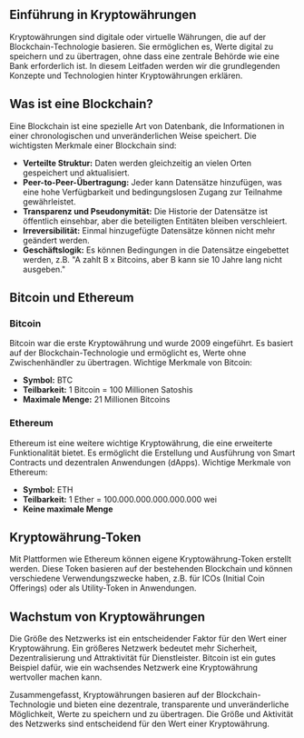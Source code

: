 ## Einführung in Kryptowährungen

Kryptowährungen sind digitale oder virtuelle Währungen, die auf der Blockchain-Technologie basieren. Sie ermöglichen es, Werte digital zu speichern und zu übertragen, ohne dass eine zentrale Behörde wie eine Bank erforderlich ist. In diesem Leitfaden werden wir die grundlegenden Konzepte und Technologien hinter Kryptowährungen erklären.

## Was ist eine Blockchain?

Eine Blockchain ist eine spezielle Art von Datenbank, die Informationen in einer chronologischen und unveränderlichen Weise speichert. Die wichtigsten Merkmale einer Blockchain sind:

- **Verteilte Struktur:** Daten werden gleichzeitig an vielen Orten gespeichert und aktualisiert.
- **Peer-to-Peer-Übertragung:** Jeder kann Datensätze hinzufügen, was eine hohe Verfügbarkeit und bedingungslosen Zugang zur Teilnahme gewährleistet.
- **Transparenz und Pseudonymität:** Die Historie der Datensätze ist öffentlich einsehbar, aber die beteiligten Entitäten bleiben verschleiert.
- **Irreversibilität:** Einmal hinzugefügte Datensätze können nicht mehr geändert werden.
- **Geschäftslogik:** Es können Bedingungen in die Datensätze eingebettet werden, z.B. "A zahlt B x Bitcoins, aber B kann sie 10 Jahre lang nicht ausgeben."

## Bitcoin und Ethereum

### Bitcoin

Bitcoin war die erste Kryptowährung und wurde 2009 eingeführt. Es basiert auf der Blockchain-Technologie und ermöglicht es, Werte ohne Zwischenhändler zu übertragen. Wichtige Merkmale von Bitcoin:

- **Symbol:** BTC
- **Teilbarkeit:** 1 Bitcoin = 100 Millionen Satoshis
- **Maximale Menge:** 21 Millionen Bitcoins

### Ethereum

Ethereum ist eine weitere wichtige Kryptowährung, die eine erweiterte Funktionalität bietet. Es ermöglicht die Erstellung und Ausführung von Smart Contracts und dezentralen Anwendungen (dApps). Wichtige Merkmale von Ethereum:

- **Symbol:** ETH
- **Teilbarkeit:** 1 Ether = 100.000.000.000.000.000 wei
- **Keine maximale Menge**

## Kryptowährung-Token

Mit Plattformen wie Ethereum können eigene Kryptowährung-Token erstellt werden. Diese Token basieren auf der bestehenden Blockchain und können verschiedene Verwendungszwecke haben, z.B. für ICOs (Initial Coin Offerings) oder als Utility-Token in Anwendungen.

## Wachstum von Kryptowährungen

Die Größe des Netzwerks ist ein entscheidender Faktor für den Wert einer Kryptowährung. Ein größeres Netzwerk bedeutet mehr Sicherheit, Dezentralisierung und Attraktivität für Dienstleister. Bitcoin ist ein gutes Beispiel dafür, wie ein wachsendes Netzwerk eine Kryptowährung wertvoller machen kann.

Zusammengefasst, Kryptowährungen basieren auf der Blockchain-Technologie und bieten eine dezentrale, transparente und unveränderliche Möglichkeit, Werte zu speichern und zu übertragen. Die Größe und Aktivität des Netzwerks sind entscheidend für den Wert einer Kryptowährung.